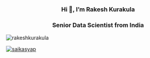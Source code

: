 <h3 align="center"> Hi 👋, I’m Rakesh Kurakula </h3>

<h3 align="center"> Senior Data Scientist from India</h3>

<p align="left"> <img src="https://komarev.com/ghpvc/?username=rakeshkurakula&label=Profile%20views&color=0e75b6&style=flat" alt="rakeshkurakula" /> </p>

<p align="left"> <a href="https://github.com/ryo-ma/github-profile-trophy"><img src="https://github-profile-trophy.vercel.app/?username=rakeshkurakula" alt="saikasyap" /></a> </p>

<!---
rakeshkurakula/rakeshkurakula is a ✨ special ✨ repository because its `README.md` (this file) appears on your GitHub profile.
You can click the Preview link to take a look at your changes.
--->
